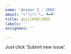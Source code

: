 ```yaml
---
name: 'Answer 3 : 2005'
about: "(╯°□°）╯︵ ┻━┻"
title: quiz|698|2005
labels: ''
assignees: ''

---
```


Just click 'Submit new issue'.
